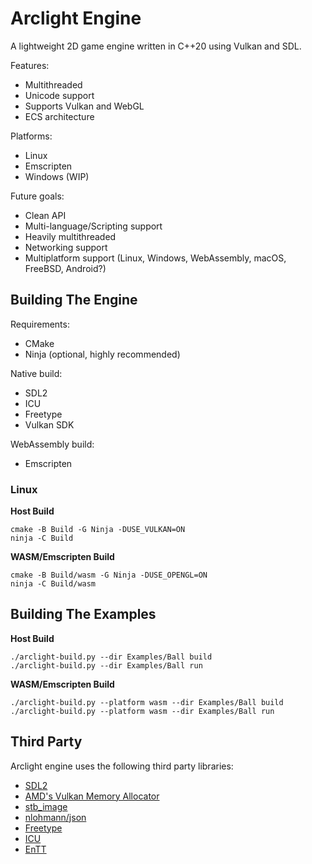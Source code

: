 # Arclight Engine

A lightweight 2D game engine written in C++20 using Vulkan and SDL.

Features:
- Multithreaded
- Unicode support
- Supports Vulkan and WebGL
- ECS architecture

Platforms:
- Linux
- Emscripten
- Windows (WIP)

Future goals:
- Clean API
- Multi-language/Scripting support
- Heavily multithreaded
- Networking support
- Multiplatform support (Linux, Windows, WebAssembly, macOS, FreeBSD, Android?)

## Building The Engine
Requirements:
- CMake
- Ninja (optional, highly recommended)

Native build:
- SDL2
- ICU
- Freetype
- Vulkan SDK

WebAssembly build:
- Emscripten

### Linux
**Host Build**
```shell
cmake -B Build -G Ninja -DUSE_VULKAN=ON
ninja -C Build
```

**WASM/Emscripten Build**
```shell
cmake -B Build/wasm -G Ninja -DUSE_OPENGL=ON
ninja -C Build/wasm
```

## Building The Examples
**Host Build**
```
./arclight-build.py --dir Examples/Ball build
./arclight-build.py --dir Examples/Ball run
```
**WASM/Emscripten Build**
```
./arclight-build.py --platform wasm --dir Examples/Ball build
./arclight-build.py --platform wasm --dir Examples/Ball run
```

## Third Party

Arclight engine uses the following third party libraries:

- [SDL2](http://libsdl.org/)
- [AMD's Vulkan Memory Allocator](https://github.com/GPUOpen-LibrariesAndSDKs/VulkanMemoryAllocator)
- [stb_image](https://github.com/nothings/stb)
- [nlohmann/json](https://github.com/nlohmann/json)
- [Freetype](https://freetype.org)
- [ICU](https://icu.unicode.org/)
- [EnTT](https://github.com/skypjack/entt)
